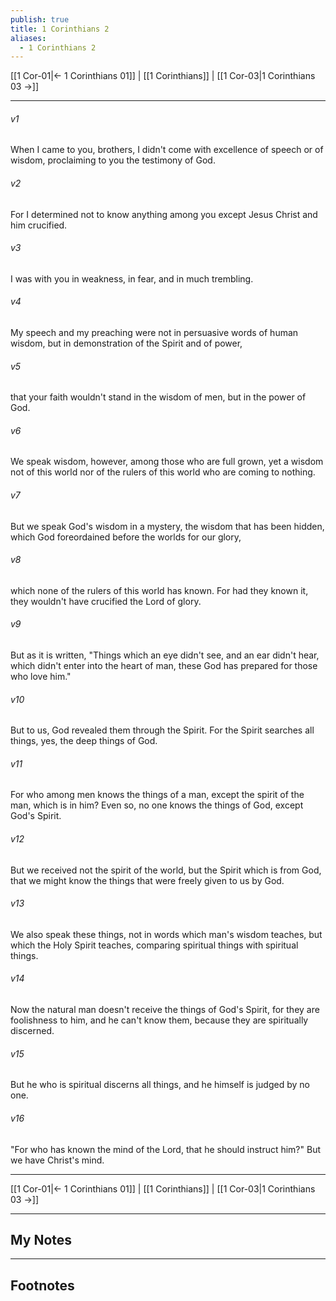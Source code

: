 ```yaml
---
publish: true
title: 1 Corinthians 2
aliases:
  - 1 Corinthians 2
---
```


[[1 Cor-01|← 1 Corinthians 01]] | [[1 Corinthians]] | [[1 Cor-03|1 Corinthians 03 →]]
***



###### v1 
When I came to you, brothers, I didn't come with excellence of speech or of wisdom, proclaiming to you the testimony of God. 

###### v2 
For I determined not to know anything among you except Jesus Christ and him crucified. 

###### v3 
I was with you in weakness, in fear, and in much trembling. 

###### v4 
My speech and my preaching were not in persuasive words of human wisdom, but in demonstration of the Spirit and of power, 

###### v5 
that your faith wouldn't stand in the wisdom of men, but in the power of God. 

###### v6 
We speak wisdom, however, among those who are full grown, yet a wisdom not of this world nor of the rulers of this world who are coming to nothing. 

###### v7 
But we speak God's wisdom in a mystery, the wisdom that has been hidden, which God foreordained before the worlds for our glory, 

###### v8 
which none of the rulers of this world has known. For had they known it, they wouldn't have crucified the Lord of glory. 

###### v9 
But as it is written, "Things which an eye didn't see, and an ear didn't hear, which didn't enter into the heart of man, these God has prepared for those who love him." 

###### v10 
But to us, God revealed them through the Spirit. For the Spirit searches all things, yes, the deep things of God. 

###### v11 
For who among men knows the things of a man, except the spirit of the man, which is in him? Even so, no one knows the things of God, except God's Spirit. 

###### v12 
But we received not the spirit of the world, but the Spirit which is from God, that we might know the things that were freely given to us by God. 

###### v13 
We also speak these things, not in words which man's wisdom teaches, but which the Holy Spirit teaches, comparing spiritual things with spiritual things. 

###### v14 
Now the natural man doesn't receive the things of God's Spirit, for they are foolishness to him, and he can't know them, because they are spiritually discerned. 

###### v15 
But he who is spiritual discerns all things, and he himself is judged by no one. 

###### v16 
"For who has known the mind of the Lord, that he should instruct him?"  But we have Christ's mind.

***
[[1 Cor-01|← 1 Corinthians 01]] | [[1 Corinthians]] | [[1 Cor-03|1 Corinthians 03 →]]

---
## My Notes

---
## Footnotes